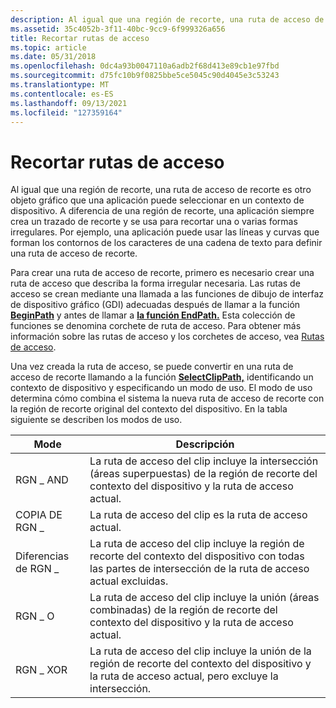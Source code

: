 ```yaml
---
description: Al igual que una región de recorte, una ruta de acceso de recorte es otro objeto gráfico que una aplicación puede seleccionar en un contexto de dispositivo.
ms.assetid: 35c4052b-3f11-40bc-9cc9-6f999326a656
title: Recortar rutas de acceso
ms.topic: article
ms.date: 05/31/2018
ms.openlocfilehash: 0dc4a93b0047110a6adb2f68d413e89cb1e97fbd
ms.sourcegitcommit: d75fc10b9f0825bbe5ce5045c90d4045e3c53243
ms.translationtype: MT
ms.contentlocale: es-ES
ms.lasthandoff: 09/13/2021
ms.locfileid: "127359164"
---
```

# <a name="clip-paths"></a>Recortar rutas de acceso

Al igual que una región de recorte, una ruta de acceso de recorte es otro objeto gráfico que una aplicación puede seleccionar en un contexto de dispositivo. A diferencia de una región de recorte, una aplicación siempre crea un trazado de recorte y se usa para recortar una o varias formas irregulares. Por ejemplo, una aplicación puede usar las líneas y curvas que forman los contornos de los caracteres de una cadena de texto para definir una ruta de acceso de recorte.

Para crear una ruta de acceso de recorte, primero es necesario crear una ruta de acceso que describa la forma irregular necesaria. Las rutas de acceso se crean mediante una llamada a las funciones de dibujo de interfaz de dispositivo gráfico (GDI) adecuadas después de llamar a la función [**BeginPath**](/windows/desktop/api/Wingdi/nf-wingdi-beginpath) y antes de llamar a [**la función EndPath.**](/windows/desktop/api/Wingdi/nf-wingdi-endpath) Esta colección de funciones se denomina corchete de ruta de acceso. Para obtener más información sobre las rutas de acceso y los corchetes de acceso, vea [Rutas de acceso](paths.md).

Una vez creada la ruta de acceso, se puede convertir en una ruta de acceso de recorte llamando a la función [**SelectClipPath,**](/windows/desktop/api/Wingdi/nf-wingdi-selectclippath) identificando un contexto de dispositivo y especificando un modo de uso. El modo de uso determina cómo combina el sistema la nueva ruta de acceso de recorte con la región de recorte original del contexto del dispositivo. En la tabla siguiente se describen los modos de uso.



| Mode      | Descripción                                                                                                                  |
|-----------|------------------------------------------------------------------------------------------------------------------------------|
| RGN \_ AND  | La ruta de acceso del clip incluye la intersección (áreas superpuestas) de la región de recorte del contexto del dispositivo y la ruta de acceso actual.    |
| COPIA DE RGN \_ | La ruta de acceso del clip es la ruta de acceso actual.                                                                                           |
| Diferencias de RGN \_ | La ruta de acceso del clip incluye la región de recorte del contexto del dispositivo con todas las partes de intersección de la ruta de acceso actual excluidas.        |
| RGN \_ O   | La ruta de acceso del clip incluye la unión (áreas combinadas) de la región de recorte del contexto del dispositivo y la ruta de acceso actual.              |
| RGN \_ XOR  | La ruta de acceso del clip incluye la unión de la región de recorte del contexto del dispositivo y la ruta de acceso actual, pero excluye la intersección. |



 

 

 




